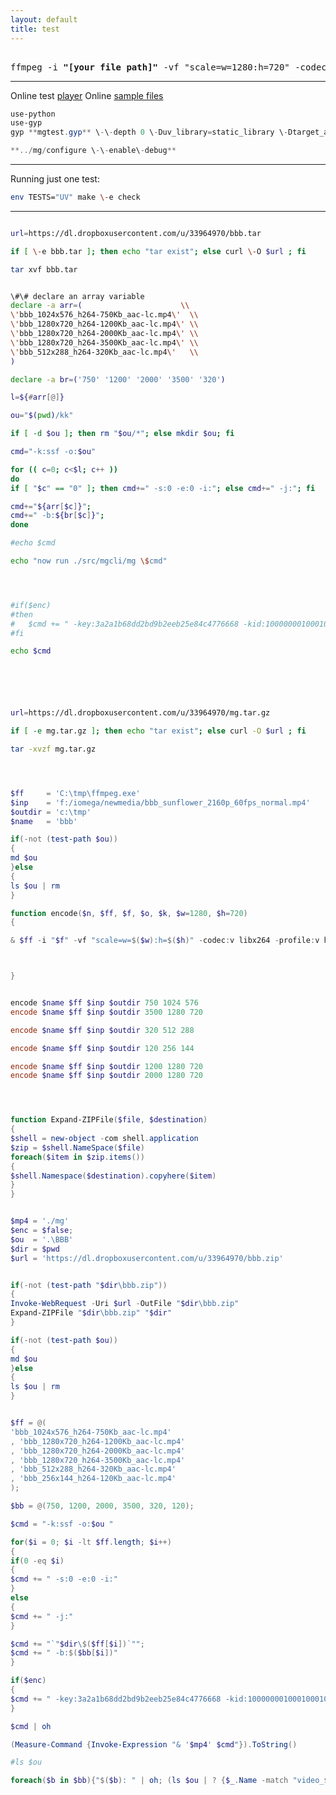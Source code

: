 ```yaml
---
layout: default
title: test
---
```


<pre>

ffmpeg -i <b>"[your file path]"</b> -vf "scale=w=1280:h=720" -codec:v libx264 -profile:v high -level 31 -b:v 750 -b:a 96k -codec:a aac -profile:a aac_low -r 25 -g 50 -sc_threshold 0 -minrate 750 -maxrate 750 -bufsize 750 -x264opts ratetol=0.1 mg_750.mp4
</pre>




----------

[PLAY]: https://cdn.rawgit.com/mediagoom/Play/v0.0.3/index.html?src=https://cdn.rawgit.com/mediagoom/Play/v0.0.2/bb "Media Goom Sample Player"

[TAR]: https://dl.dropboxusercontent.com/u/33964970/bbb.tar "sample files"

Online test [player][PLAY]
Online [sample files][TAR] 


```powershell
use-python
use-gyp
gyp **mgtest.gyp** \-\-depth 0 \-Duv_library=static_library \-Dtarget_arch=ia32 \-I../deps/libuv/common.gypi

**../mg/configure \-\-enable\-debug**
```

----------

Running just one test:

```bash
env TESTS="UV" make \-e check
```

----------
```bash

url=https://dl.dropboxusercontent.com/u/33964970/bbb.tar

if [ \-e bbb.tar ]; then echo "tar exist"; else curl \-O $url ; fi

tar xvf bbb.tar 


\#\# declare an array variable
declare -a arr=(                      \\
\'bbb_1024x576_h264-750Kb_aac-lc.mp4\'  \\
\'bbb_1280x720_h264-1200Kb_aac-lc.mp4\' \\
\'bbb_1280x720_h264-2000Kb_aac-lc.mp4\' \\
\'bbb_1280x720_h264-3500Kb_aac-lc.mp4\' \\
\'bbb_512x288_h264-320Kb_aac-lc.mp4\'   \\
)

declare -a br=('750' '1200' '2000' '3500' '320')

l=${#arr[@]}

ou="$(pwd)/kk"

if [ -d $ou ]; then rm "$ou/*"; else mkdir $ou; fi

cmd="-k:ssf -o:$ou"

for (( c=0; c<$l; c++ ))
do  
if [ "$c" == "0" ]; then cmd+=" -s:0 -e:0 -i:"; else cmd+=" -j:"; fi

cmd+="${arr[$c]}";
cmd+=" -b:${br[$c]}";
done

#echo $cmd

echo "now run ./src/mgcli/mg \$cmd"




#if($enc)
#then
#	$cmd += " -key:3a2a1b68dd2bd9b2eeb25e84c4776668 -kid:10000000100010001000100000000001 `"-playreadyurl:http://playready.directtaps.net/pr/svc/rightsmanager.asmx?PlayRight=1&amp;UseSimpleNonPersistentLicense=1`" -senc_flags:0  -clearkey:true"
#fi

echo $cmd






```

```bash

url=https://dl.dropboxusercontent.com/u/33964970/mg.tar.gz

if [ -e mg.tar.gz ]; then echo "tar exist"; else curl -O $url ; fi

tar -xvzf mg.tar.gz

```


```powershell



$ff     = 'C:\tmp\ffmpeg.exe'
$inp    = 'f:/iomega/newmedia/bbb_sunflower_2160p_60fps_normal.mp4'
$outdir = 'c:\tmp'
$name   = 'bbb'

if(-not (test-path $ou))
{
md $ou
}else
{
ls $ou | rm
}

function encode($n, $ff, $f, $o, $k, $w=1280, $h=720)
{

& $ff -i "$f" -vf "scale=w=$($w):h=$($h)" -codec:v libx264 -profile:v high -level 31 -b:v "$($k)k" -b:a 96k -codec:a aac -profile:a aac_low -r 25 -g 50 -sc_threshold 0 -minrate "$($k)k" -maxrate "$($k)k" -bufsize "$($k * 1)k" -x264opts ratetol=0.1 "$outdir\$($n)_$($w)x$($h)_h264-$($k)Kb_aac-lc.mp4"



}


encode $name $ff $inp $outdir 750 1024 576
encode $name $ff $inp $outdir 3500 1280 720

encode $name $ff $inp $outdir 320 512 288

encode $name $ff $inp $outdir 120 256 144

encode $name $ff $inp $outdir 1200 1280 720
encode $name $ff $inp $outdir 2000 1280 720



```

```powershell


function Expand-ZIPFile($file, $destination)
{
$shell = new-object -com shell.application
$zip = $shell.NameSpace($file)
foreach($item in $zip.items())
{
$shell.Namespace($destination).copyhere($item)
}
}


$mp4 = './mg'
$enc = $false;
$ou  = '.\BBB'
$dir = $pwd
$url = 'https://dl.dropboxusercontent.com/u/33964970/bbb.zip'


if(-not (test-path "$dir\bbb.zip"))
{
Invoke-WebRequest -Uri $url -OutFile "$dir\bbb.zip"
Expand-ZIPFile "$dir\bbb.zip" "$dir"
}

if(-not (test-path $ou))
{
md $ou
}else
{
ls $ou | rm
}


$ff = @(
'bbb_1024x576_h264-750Kb_aac-lc.mp4'
, 'bbb_1280x720_h264-1200Kb_aac-lc.mp4' 
, 'bbb_1280x720_h264-2000Kb_aac-lc.mp4' 
, 'bbb_1280x720_h264-3500Kb_aac-lc.mp4'
, 'bbb_512x288_h264-320Kb_aac-lc.mp4'
, 'bbb_256x144_h264-120Kb_aac-lc.mp4'
);

$bb = @(750, 1200, 2000, 3500, 320, 120); 

$cmd = "-k:ssf -o:$ou "

for($i = 0; $i -lt $ff.length; $i++)
{
if(0 -eq $i)
{
$cmd += " -s:0 -e:0 -i:"
}
else
{
$cmd += " -j:"
}

$cmd += "`"$dir\$($ff[$i])`"";
$cmd += " -b:$($bb[$i])"
}

if($enc)
{
$cmd += " -key:3a2a1b68dd2bd9b2eeb25e84c4776668 -kid:10000000100010001000100000000001 `"-playreadyurl:http://playready.directtaps.net/pr/svc/rightsmanager.asmx?PlayRight=1&amp;UseSimpleNonPersistentLicense=1`" -senc_flags:0  -clearkey:true"
}

$cmd | oh

(Measure-Command {Invoke-Expression "& '$mp4' $cmd"}).ToString()

#ls $ou

foreach($b in $bb){"$($b): " | oh; (ls $ou | ? {$_.Name -match "video_$($b)000_"} | measure-object -maximum -property 'length').maximum / 2 * 8 / 1024}

```



